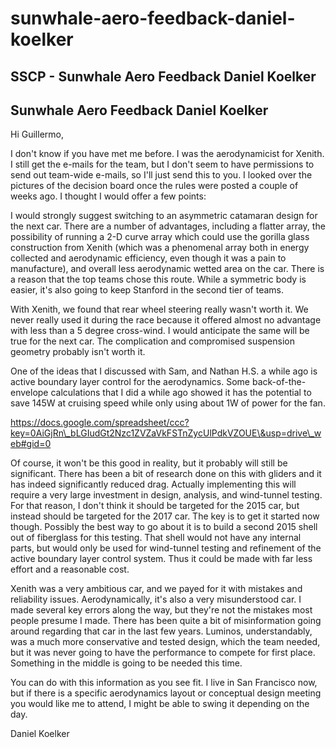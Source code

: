 # sunwhale-aero-feedback-daniel-koelker

## SSCP - Sunwhale Aero Feedback Daniel Koelker

## Sunwhale Aero Feedback Daniel Koelker

Hi Guillermo,

I don't know if you have met me before. I was the aerodynamicist for Xenith. I still get the e-mails for the team, but I don't seem to have permissions to send out team-wide e-mails, so I'll just send this to you. I looked over the pictures of the decision board once the rules were posted a couple of weeks ago. I thought I would offer a few points:

I would strongly suggest switching to an asymmetric catamaran design for the next car. There are a number of advantages, including a flatter array, the possibility of running a  2-D curve array which could use the gorilla glass construction from Xenith (which was a phenomenal array both in energy collected and aerodynamic efficiency, even though it was a pain to manufacture), and overall less aerodynamic wetted area on the car. There is a reason that the top teams chose this route. While a symmetric body is easier, it's also going to keep Stanford in the second tier of teams.

With Xenith, we found that rear wheel steering really wasn't worth it. We never really used it during the race because it offered almost no advantage with less than a 5 degree cross-wind. I would anticipate the same will be true for the next car. The complication and compromised suspension geometry probably isn't worth it.

One of the ideas that I discussed with Sam, and Nathan H.S. a while ago is active boundary layer control for the aerodynamics. Some back-of-the-envelope calculations that I did a while ago showed it has the potential to save 145W at cruising speed while only using about 1W of power for the fan.

https://docs.google.com/spreadsheet/ccc?key=0AiGjRn\_bLGIudGt2Nzc1ZVZaVkFSTnZycUlPdkVZOUE\&usp=drive\_web#gid=0

Of course, it won't be this good in reality, but it probably will still be significant. There has been a bit of research done on this with gliders and it has indeed significantly reduced drag. Actually implementing this will require a very large investment in design, analysis, and wind-tunnel testing. For that reason, I don't think it should be targeted for the 2015 car, but instead should be targeted for the 2017 car. The key is to get it started now though. Possibly the best way to go about it is to build a second 2015 shell out of fiberglass for this testing. That shell would not have any internal parts, but would only be used for wind-tunnel testing and refinement of the active boundary layer control system. Thus it could be made with far less effort and a reasonable cost.&#x20;

Xenith was a very ambitious car, and we payed for it with mistakes and reliability issues. Aerodynamically, it's also a very misunderstood car. I made several key errors along the way, but they're not the mistakes most people presume I made. There has been quite a bit of misinformation going around regarding that car in the last few years. Luminos, understandably, was a much more conservative and tested design, which the team needed, but it was never going to have the performance to compete for first place. Something in the middle is going to be needed this time.

You can do with this information as you see fit. I live in San Francisco now, but if there is a specific aerodynamics layout or conceptual design meeting you would like me to attend, I might be able to swing it depending on the day.

Daniel Koelker
